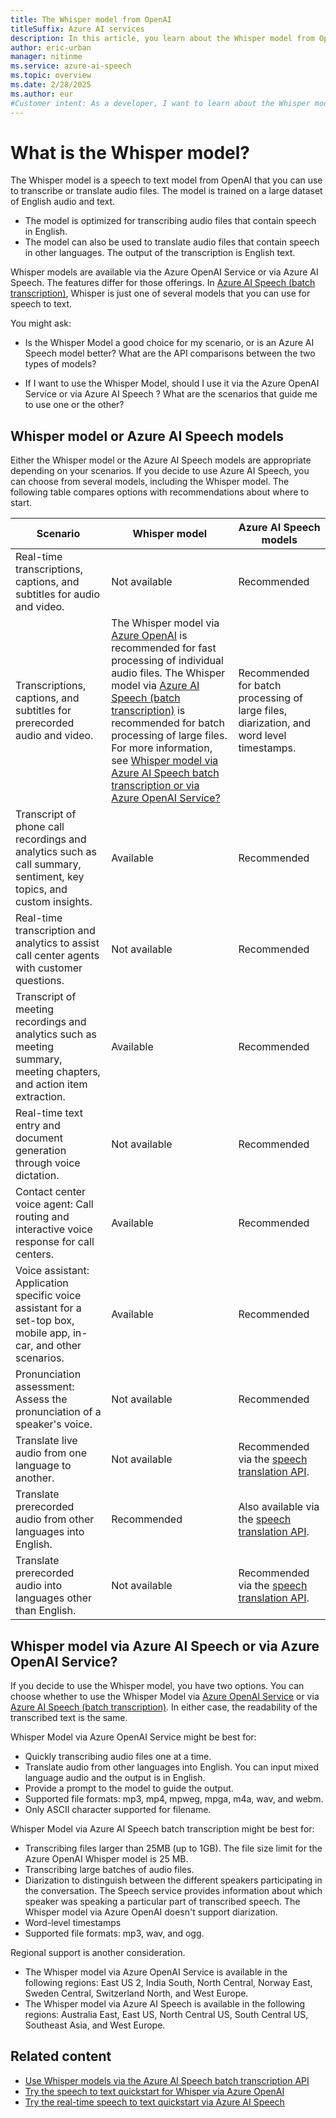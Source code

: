 ```yaml
---
title: The Whisper model from OpenAI
titleSuffix: Azure AI services
description: In this article, you learn about the Whisper model from OpenAI that you can use for speech to text and speech translation.
author: eric-urban
manager: nitinme
ms.service: azure-ai-speech
ms.topic: overview
ms.date: 2/28/2025
ms.author: eur
#Customer intent: As a developer, I want to learn about the Whisper model from OpenAI that I can use for speech to text and speech translation.
---
```


# What is the Whisper model?

The Whisper model is a speech to text model from OpenAI that you can use to transcribe or translate audio files. The model is trained on a large dataset of English audio and text. 
- The model is optimized for transcribing audio files that contain speech in English. 
- The model can also be used to translate audio files that contain speech in other languages. The output of the transcription is English text.

Whisper models are available via the Azure OpenAI Service or via Azure AI Speech. The features differ for those offerings. In [Azure AI Speech (batch transcription)](./batch-transcription-create.md#use-a-whisper-model), Whisper is just one of several models that you can use for speech to text.

You might ask:

- Is the Whisper Model a good choice for my scenario, or is an Azure AI Speech model better? What are the API comparisons between the two types of models?

- If I want to use the Whisper Model, should I use it via the Azure OpenAI Service or via Azure AI Speech ? What are the scenarios that guide me to use one or the other?

## Whisper model or Azure AI Speech models

Either the Whisper model or the Azure AI Speech models are appropriate depending on your scenarios. If you decide to use Azure AI Speech, you can choose from several models, including the Whisper model. The following table compares options with recommendations about where to start.

| Scenario | Whisper model | Azure AI Speech models |
|---------|---------------|------------------------|
| Real-time transcriptions, captions, and subtitles for audio and video. | Not available | Recommended |
| Transcriptions, captions, and subtitles for prerecorded audio and video. | The Whisper model via [Azure OpenAI](../openai/whisper-quickstart.md) is recommended for fast processing of individual audio files. The Whisper model via [Azure AI Speech (batch transcription)](./batch-transcription-create.md#use-a-whisper-model) is recommended for batch processing of large files. For more information, see [Whisper model via Azure AI Speech batch transcription or via Azure OpenAI Service?](#whisper-model-via-azure-ai-speech-or-via-azure-openai-service) | Recommended for batch processing of large files, diarization, and word level timestamps. |
| Transcript of phone call recordings and analytics such as call summary, sentiment, key topics, and custom insights. | Available | Recommended |
| Real-time transcription and analytics to assist call center agents with customer questions. | Not available | Recommended |
| Transcript of meeting recordings and analytics such as meeting summary, meeting chapters, and action item extraction. | Available | Recommended |
| Real-time text entry and document generation through voice dictation. | Not available | Recommended |
| Contact center voice agent: Call routing and interactive voice response for call centers.​ | Available | Recommended |
| Voice assistant: Application specific voice assistant for a set-top box, mobile app, in-car, and other scenarios. | Available | Recommended |
| Pronunciation assessment: Assess the pronunciation of a speaker's voice. | Not available | Recommended |
| Translate live audio from one language to another. | Not available | Recommended via the [speech translation API](./speech-translation.md). |
| Translate prerecorded audio from other languages into English. | Recommended | Also available via the [speech translation API](./speech-translation.md). |
| Translate prerecorded audio into languages other than English. | Not available | Recommended via the [speech translation API](./speech-translation.md). |

## Whisper model via Azure AI Speech or via Azure OpenAI Service?

If you decide to use the Whisper model, you have two options. You can choose whether to use the Whisper Model via [Azure OpenAI Service](../openai/whisper-quickstart.md) or via [Azure AI Speech (batch transcription)](./batch-transcription-create.md#use-a-whisper-model). In either case, the readability of the transcribed text is the same. 

Whisper Model via Azure OpenAI Service might be best for:
- Quickly transcribing audio files one at a time.
- Translate audio from other languages into English. You can input mixed language audio and the output is in English. 
- Provide a prompt to the model to guide the output.
- Supported file formats: mp3, mp4, mpweg, mpga, m4a, wav, and webm.
- Only ASCII character supported for filename.

Whisper Model via Azure AI Speech batch transcription might be best for:
- Transcribing files larger than 25MB (up to 1GB). The file size limit for the Azure OpenAI Whisper model is 25 MB.
- Transcribing large batches of audio files.
- Diarization to distinguish between the different speakers participating in the conversation. The Speech service provides information about which speaker was speaking a particular part of transcribed speech. The Whisper model via Azure OpenAI doesn't support diarization.
- Word-level timestamps
- Supported file formats: mp3, wav, and ogg.

Regional support is another consideration. 
- The Whisper model via Azure OpenAI Service is available in the following regions: East US 2, India South, North Central, Norway East, Sweden Central, Switzerland North, and West Europe. 
- The Whisper model via Azure AI Speech is available in the following regions: Australia East, East US, North Central US, South Central US, Southeast Asia, and West Europe.

## Related content

- [Use Whisper models via the Azure AI Speech batch transcription API](./batch-transcription-create.md#use-a-whisper-model)
- [Try the speech to text quickstart for Whisper via Azure OpenAI](../openai/whisper-quickstart.md)
- [Try the real-time speech to text quickstart via Azure AI Speech](./get-started-speech-to-text.md)
